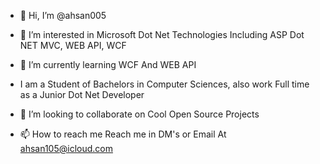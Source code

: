 - 👋 Hi, I’m @ahsan005
- 👀 I’m interested in Microsoft Dot Net Technologies Including ASP Dot NET MVC, WEB API, WCF
- 🌱 I’m currently learning WCF And WEB API 

-    I am a Student of Bachelors in Computer Sciences, also work Full time as a Junior Dot Net Developer

- 💞️ I’m looking to collaborate on Cool Open Source Projects
- 📫 How to reach me Reach me in DM's or Email At ahsan105@icloud.com

<!---
ahsan005/ahsan005 is a ✨ special ✨ repository because its `README.md` (this file) appears on your GitHub profile.
You can click the Preview link to take a look at your changes.
--->
